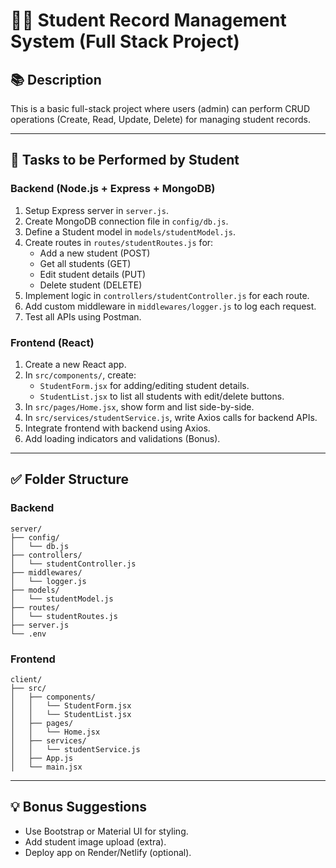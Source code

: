 
# 🧑‍🎓 Student Record Management System (Full Stack Project)

## 📚 Description
This is a basic full-stack project where users (admin) can perform CRUD operations (Create, Read, Update, Delete) for managing student records.

---

## 📌 Tasks to be Performed by Student

### Backend (Node.js + Express + MongoDB)
1. Setup Express server in `server.js`.
2. Create MongoDB connection file in `config/db.js`.
3. Define a Student model in `models/studentModel.js`.
4. Create routes in `routes/studentRoutes.js` for:
   - Add a new student (POST)
   - Get all students (GET)
   - Edit student details (PUT)
   - Delete student (DELETE)
5. Implement logic in `controllers/studentController.js` for each route.
6. Add custom middleware in `middlewares/logger.js` to log each request.
7. Test all APIs using Postman.

### Frontend (React)
1. Create a new React app.
2. In `src/components/`, create:
   - `StudentForm.jsx` for adding/editing student details.
   - `StudentList.jsx` to list all students with edit/delete buttons.
3. In `src/pages/Home.jsx`, show form and list side-by-side.
4. In `src/services/studentService.js`, write Axios calls for backend APIs.
5. Integrate frontend with backend using Axios.
6. Add loading indicators and validations (Bonus).

---

## ✅ Folder Structure

### Backend
```
server/
├── config/
│   └── db.js
├── controllers/
│   └── studentController.js
├── middlewares/
│   └── logger.js
├── models/
│   └── studentModel.js
├── routes/
│   └── studentRoutes.js
├── server.js
└── .env
```

### Frontend
```
client/
├── src/
│   ├── components/
│   │   └── StudentForm.jsx
│   │   └── StudentList.jsx
│   ├── pages/
│   │   └── Home.jsx
│   ├── services/
│   │   └── studentService.js
│   ├── App.js
│   └── main.jsx
```

---

## 💡 Bonus Suggestions
- Use Bootstrap or Material UI for styling.
- Add student image upload (extra).
- Deploy app on Render/Netlify (optional).

